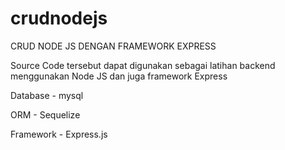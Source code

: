 # crudnodejs
CRUD NODE JS DENGAN FRAMEWORK EXPRESS

Source Code tersebut dapat digunakan sebagai latihan backend menggunakan Node JS dan juga framework Express

Database - mysql

ORM - Sequelize

Framework - Express.js

